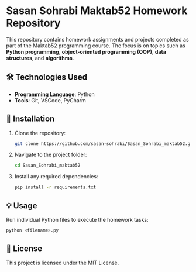 
# Sasan Sohrabi Maktab52 Homework Repository

This repository contains homework assignments and projects completed as part of the Maktab52 programming course. The focus is on topics such as **Python programming**, **object-oriented programming (OOP)**, **data structures**, and **algorithms**.

## 🛠️ Technologies Used

- **Programming Language**: Python
- **Tools**: Git, VSCode, PyCharm

## 🚀 Installation

1. Clone the repository:
   ```bash
   git clone https://github.com/sasan-sohrabi/Sasan_Sohrabi_maktab52.git
   ```
2. Navigate to the project folder:
   ```bash
   cd Sasan_Sohrabi_maktab52
   ```
3. Install any required dependencies:
   ```bash
   pip install -r requirements.txt
   ```

## 💡 Usage

Run individual Python files to execute the homework tasks:
```bash
python <filename>.py
```

## 📄 License

This project is licensed under the MIT License.
